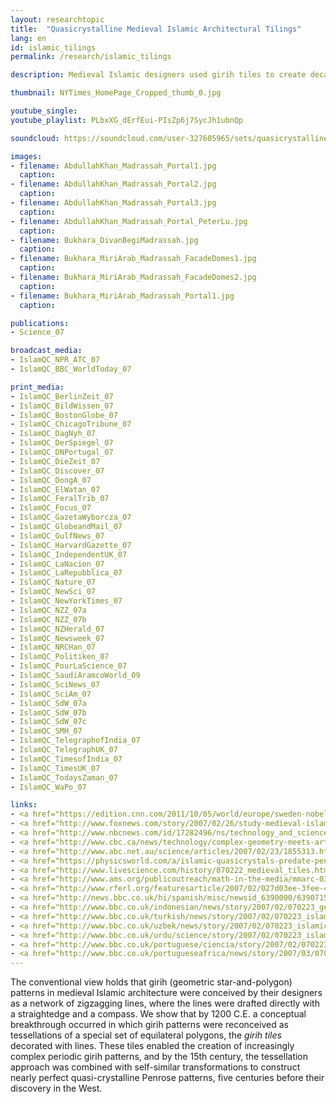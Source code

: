 ```yaml
---
layout: researchtopic
title:  "Quasicrystalline Medieval Islamic Architectural Tilings"
lang: en
id: islamic_tilings
permalink: /research/islamic_tilings

description: Medieval Islamic designers used girih tiles to create decagonal patterns embodying math not understood in the West until the 1970s. 

thumbnail: NYTimes_HomePage_Cropped_thumb_0.jpg

youtube_single: 
youtube_playlist: PLbxXG_dErfEui-PIsZp6j7SycJh1ubnQp

soundcloud: https://soundcloud.com/user-327605965/sets/quasicrystalline-medieval

images:
- filename: AbdullahKhan_Madrassah_Portal1.jpg
  caption: 
- filename: AbdullahKhan_Madrassah_Portal2.jpg
  caption: 
- filename: AbdullahKhan_Madrassah_Portal3.jpg
  caption: 
- filename: AbdullahKhan_Madrassah_Portal_PeterLu.jpg
  caption:
- filename: Bukhara_DivanBegiMadrassah.jpg
  caption:
- filename: Bukhara_MiriArab_Madrassah_FacadeDomes1.jpg
  caption:
- filename: Bukhara_MiriArab_Madrassah_FacadeDomes2.jpg
  caption:
- filename: Bukhara_MiriArab_Madrassah_Portal1.jpg
  caption:

publications:
- Science_07

broadcast_media:
- IslamQC_NPR_ATC_07
- IslamQC_BBC_WorldToday_07

print_media:
- IslamQC_BerlinZeit_07
- IslamQC_BildWissen_07
- IslamQC_BostonGlobe_07
- IslamQC_ChicagoTribune_07
- IslamQC_DagNyh_07
- IslamQC_DerSpiegel_07
- IslamQC_DNPortugal_07
- IslamQC_DieZeit_07
- IslamQC_Discover_07
- IslamQC_DongA_07
- IslamQC_ElWatan_07
- IslamQC_FeralTrib_07
- IslamQC_Focus_07
- IslamQC_GazetaWyborcza_07
- IslamQC_GlobeandMail_07
- IslamQC_GulfNews_07
- IslamQC_HarvardGazette_07
- IslamQC_IndependentUK_07
- IslamQC_LaNacion_07
- IslamQC_LaRepubblica_07
- IslamQC_Nature_07
- IslamQC_NewSci_07
- IslamQC_NewYorkTimes_07
- IslamQC_NZZ_07a
- IslamQC_NZZ_07b
- IslamQC_NZHerald_07
- IslamQC_Newsweek_07
- IslamQC_NRCHan_07
- IslamQC_Politiken_07
- IslamQC_PourLaScience_07
- IslamQC_SaudiAramcoWorld_09
- IslamQC_SciNews_07
- IslamQC_SciAm_07
- IslamQC_SdW_07a
- IslamQC_SdW_07b
- IslamQC_SdW_07c
- IslamQC_SMH_07
- IslamQC_TelegraphofIndia_07
- IslamQC_TelegraphUK_07
- IslamQC_TimesofIndia_07
- IslamQC_TimesUK_07
- IslamQC_TodaysZaman_07
- IslamQC_WaPo_07

links:
- <a href="https://edition.cnn.com/2011/10/05/world/europe/sweden-nobel-chemistry/">CNN</a> (Oct 2011)
- <a href="http://www.foxnews.com/story/2007/02/26/study-medieval-islamic-tile-makers-were-master-mathematicians.html">FoxNews</a> (Feb 2007)
- <a href="http://www.nbcnews.com/id/17282496/ns/technology_and_science-science/t/geometry-feat-cloaked-medieval-islamic-tile/">NBC News</a> (Feb 2007)
- <a href="http://www.cbc.ca/news/technology/complex-geometry-meets-art-in-islamic-tiles-1.643590">CBC [Canada]</a> (Feb 2007)
- <a href="http://www.abc.net.au/science/articles/2007/02/23/1855313.htm">ABC [Australia]</a> (Feb 2007)
- <a href="https://physicsworld.com/a/islamic-quasicrystals-predate-penrose-tiles/">PhysicsWorld</a> (Feb 2007)
- <a href="http://www.livescience.com/history/070222_medieval_tiles.html">LiveScience.com</a> (Feb 2007)
- <a href="http://www.ams.org/publicoutreach/math-in-the-media/mmarc-03-2007-media#two">Math in the Media, from the AMS</a> (Feb 2007)
- <a href="http://www.rferl.org/featuresarticle/2007/02/027d03ee-3fee-47e0-a65b-7cc9b2ad54e7.html">Radio Free Europe / Radio Liberty</a> (Feb 2007)
- <a href="http://news.bbc.co.uk/hi/spanish/misc/newsid_6390000/6390715.stm">BBC Mundo [Spain]</a> (Feb 2007)
- <a href="http://www.bbc.co.uk/indonesian/news/story/2007/02/070223_geometricislamicart.shtml">BBC News [Indonesia]</a> (Feb 2007)
- <a href="http://www.bbc.co.uk/turkish/news/story/2007/02/070223_islam-geometry.shtml">BBC News [Turkey]</a> (Feb 2007)
- <a href="http://www.bbc.co.uk/uzbek/news/story/2007/02/070223_islamic_art.shtml">BBC News [Uzbekistan]</a> (Feb 2007)
- <a href="http://www.bbc.co.uk/urdu/science/story/2007/02/070223_islamic_art_geometry_zb.shtml">BBC News [Pakistan]</a> (Feb 2007)
- <a href="http://www.bbc.co.uk/portuguese/ciencia/story/2007/02/070223_arteislamicafn.shtml">BBC News [Brasil]</a> (Feb 2007)
- <a href="http://www.bbc.co.uk/portugueseafrica/news/story/2007/03/070228_arteislamica.shtml">BBC News [Portugese Africa]</a> (Mar 2007)
---
```

The conventional view holds that girih (geometric star-and-polygon) patterns in medieval Islamic architecture were conceived by their designers as a network of zigzagging lines, where the lines were drafted directly with a straightedge and a compass. We show that by 1200 C.E. a conceptual breakthrough occurred in which girih patterns were reconceived as tessellations of a special set of equilateral polygons, the _girih tiles_ decorated with lines. These tiles enabled the creation of increasingly complex periodic girih patterns, and by the 15th century, the tessellation approach was combined with self-similar transformations to construct nearly perfect quasi-crystalline Penrose patterns, five centuries before their discovery in the West.

